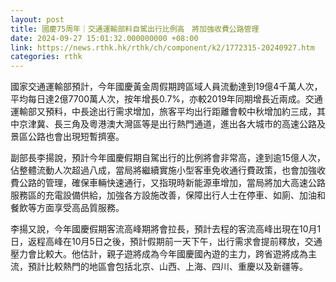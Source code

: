 ```yaml
---
layout: post
title: 國慶75周年｜交通運輸部料自駕出行比例高　將加強收費公路管理
date: 2024-09-27 15:01:32.000000000 +08:00
link: https://news.rthk.hk/rthk/ch/component/k2/1772315-20240927.htm
categories: rthk
---
```


國家交通運輸部預計，今年國慶黃金周假期跨區域人員流動達到19億4千萬人次，平均每日達2億7700萬人次，按年增長0.7%，亦較2019年同期增長近兩成。交通運輸部又預料，中長途出行需求增加，旅客平均出行距離會較中秋增加約三成，其中京津冀、長三角及粵港澳大灣區等是出行熱門通道，進出各大城市的高速公路及景區公路也會出現短暫擠塞。

副部長李揚說，預計今年國慶假期自駕出行的比例將會非常高，達到逾15億人次，佔整體流動人次超過八成，當局將繼續實施小型客車免收通行費政策，也會加強收費公路的管理，確保車輛快速通行，又指現時新能源車增加，當局將加大高速公路服務區的充電設備供給，加強各方設施改善，保障出行人士在停車、如廁、加油和餐飲等方面享受高品質服務。

李揚又說，今年國慶假期客流高峰期將會拉長，預計去程的客流高峰出現在10月1日，返程高峰在10月5日之後，預計假期前一天下午，出行需求會提前釋放，交通壓力會比較大。他估計，親子遊將成為今年國慶國內遊的主力，跨省遊將成為主流，預計比較熱門的地區會包括北京、山西、上海、四川、重慶以及新疆等。
